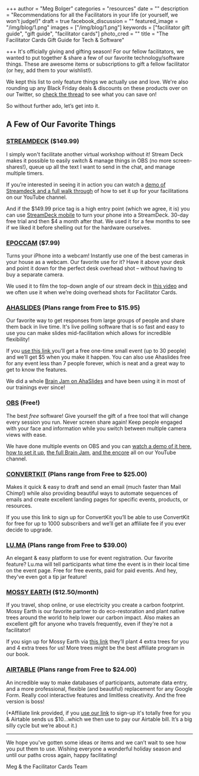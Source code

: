 +++
author = "Meg Bolger"
categories = "resources"
date = ""
description = "Recommendations for all the Facilitators in your life (or yourself, we won't judge!)"
draft = true
facebook_discussion = ""
featured_image = "/img/blog/1.png"
images = ["/img/blog/1.png"]
keywords = ["facilitator gift guide", "gift guide", "facilitator cards"]
photo_cred = ""
title = "The Facilitator Cards Gift Guide for Tech & Software"

+++
It's officially giving and gifting season! For our fellow facilitators, we wanted to put together & share a few of our favorite technology/software things. These are awesome items or subscriptions to gift a fellow facilitator (or hey, add them to your wishlist!).

We kept this list to only feature things we actually use and love. We're also rounding up any Black Friday deals & discounts on these products over on our Twitter, so [check the thread](https://twitter.com/FacilitatorCard/status/1463877050721263622) to see what you can save on!

So without further ado, let’s get into it.

## **A Few of Our Favorite Things**

### [**STREAMDECK**](https://www.elgato.com/en/stream-deck) **($149.99)**

I simply won't facilitate another virtual workshop without it! Stream Deck makes it possible to easily switch & manage things in OBS (no more screen-shares!), queue up all the text I want to send in the chat, and manage multiple timers.

If you’re interested in seeing it in action you can watch a [demo of Streamdeck and a full walk through](https://www.youtube.com/watch?v=cvRq_pdhWSY) of how to set it up for your facilitations on our YouTube channel.

And if the $149.99 price tag is a high entry point (which we agree, it is) you can use [StreamDeck mobile](https://www.elgato.com/en/stream-deck-mobile) to turn your phone into a StreamDeck. 30-day free trial and then $4 a month after that. We used it for a few months to see if we liked it before shelling out for the hardware ourselves.

### [**EPOCCAM**](https://www.elgato.com/en/epoccam) **($7.99)**

Turns your iPhone into a webcam! Instantly use one of the best cameras in your house as a webcam. Our favorite use for it? Have it above your desk and point it down for the perfect desk overhead shot – without having to buy a separate camera.

We used it to film the top-down angle of our stream deck in [this video](https://youtu.be/_8uZ40_z2Dc) and we often use it when we’re doing overhead shots for Facilitator Cards.

### [**AHASLIDES**](https://ahaslides.com/v1/) **(Plans range from Free to $15.95)**

Our favorite way to get responses from large groups of people and share them back in live time. It's live polling software that is so fast and easy to use you can make slides mid-facilitation which allows for incredible flexibility!

If you [use this link ](https://presenter.ahaslides.com/pages/register?referral-code=13ZJXU9QRY)you’ll get a free one-time small event (up to 30 people) and we’ll get $5 when you make it happen. You can also use Ahaslides free for any event less than 7 people forever, which is neat and a great way to get to know the features.

We did a whole [Brain Jam on AhaSlides](https://www.youtube.com/watch?v=Ph56JhjdmmA) and have been using it in most of our trainings ever since!

### [**OBS**](https://obsproject.com/) **(Free!)**

The best _free_ software! Give yourself the gift of a free tool that will change every session you run. Never screen share again! Keep people engaged with your face and information while you switch between multiple camera views with ease.

We have done multiple events on OBS and you can [watch a demo of it here](https://www.youtube.com/watch?v=YBNl4Es3iKU), [how to set it up](https://www.youtube.com/watch?v=c_Xf7fq4cwE&t=3s), [the full Brain Jam](https://www.youtube.com/watch?v=XzBFHvP-Pgk), [and the encore](https://www.youtube.com/watch?v=mJLA0b6xzeA) all on our YouTube channel.

### [**CONVERTKIT**](https://convertkit.com/) **(Plans range from Free to $25.00)**

Makes it quick & easy to draft and send an email (much faster than Mail Chimp!) while also providing beautiful ways to automate sequences of emails and create excellent landing pages for specific events, products, or resources.

If you use this link to sign up for ConvertKit you’ll be able to use ConvertKit for free for up to 1000 subscribers and we’ll get an affiliate fee if you ever decide to upgrade.

### [**LU.MA**](https://lu.ma/) **(Plans range from Free to $39.00)**

An elegant & easy platform to use for event registration. Our favorite feature? Lu.ma will tell participants what time the event is in their local time on the event page. Free for free events, paid for paid events. And hey, they've even got a tip jar feature!

### [**MOSSY EARTH**](https://www.mossy.earth/) **($12.50/month)**

If you travel, shop online, or use electricity you create a carbon footprint. Mossy Earth is our favorite partner to do eco-restoration and plant native trees around the world to help lower our carbon impact. Also makes an excellent gift for anyone who travels frequently, even if they're not a facilitator!

If you sign up for Mossy Earth via [this link](https://www.mossy.earth/membership?referral=MEG7X9HQRB) they’ll plant 4 extra trees for you and 4 extra trees for us! More trees might be the best affiliate program in our book.

### [**AIRTABLE**](https://airtable.com/invite/r/SfqPiwTs) **(Plans range from Free to $24.00)**

An incredible way to make databases of participants, automate data entry, and a more professional, flexible (and beautiful) replacement for any Google Form. Really cool interactive features and limitless creativity. And the free version is boss!

(*Affiliate link provided, if you [use our link](https://airtable.com/invite/r/SfqPiwTs) to sign-up it's totally free for you & Airtable sends us $10...which we then use to pay our Airtable bill. It’s a big silly cycle but we’re about it.)

***

We hope you've gotten some ideas or items and we can’t wait to see how you put them to use. Wishing everyone a wonderful holiday season and until our paths cross again, happy facilitating!

Meg & the Facilitator Cards Team